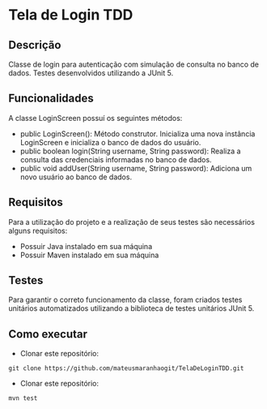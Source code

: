 # Tela de Login TDD

## Descrição

Classe de login para autenticação com simulação de consulta no banco de dados. Testes desenvolvidos utilizando a JUnit 5.

## Funcionalidades 

A classe LoginScreen possuí os seguintes métodos:
- public LoginScreen(): Método construtor. Inicializa uma nova instância LoginScreen e inicializa o banco de dados do usuário.
- public boolean login(String username, String password): Realiza a consulta das credenciais informadas no banco de dados.
- public void addUser(String username, String password): Adiciona um novo usuário ao banco de dados.

## Requisitos

Para a utilização do projeto e a realização de seus testes são necessários alguns requisitos:
- Possuir Java instalado em sua máquina
- Possuir Maven instalado em sua máquina

## Testes 

Para garantir o correto funcionamento da classe, foram criados testes unitários automatizados utilizando a biblioteca de testes unitários JUnit 5.

## Como executar
- Clonar este repositório:
```
git clone https://github.com/mateusmaranhaogit/TelaDeLoginTDD.git
```
- Clonar este repositório:
```
mvn test
```